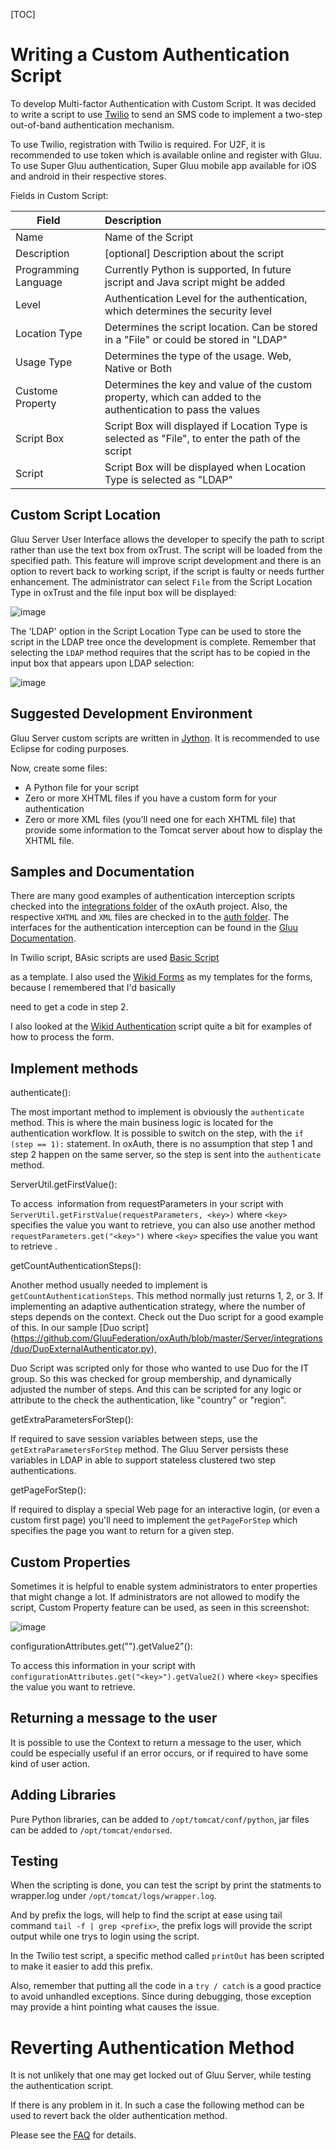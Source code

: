 [TOC]

# Writing a Custom Authentication Script

To develop Multi-factor Authentication with Custom Script. It was decided to write a script to use [Twilio](http://twilio.com) to send an SMS code to implement a two-step out-of-band authentication mechanism.

To use Twilio, registration with Twilio is required. For U2F, it is recommended to use token which is available online and register with Gluu.
To use Super Gluu authentication, Super Gluu mobile app available for iOS and android in their respective stores. 

Fields in Custom Script:

|Field     |Description           |
|----------|:---------------------|
|Name    |Name of the Script|
|Description  |[optional] Description about the script|
|Programming Language |Currently Python is supported, In future jscript and Java script might be added|
|Level    | Authentication Level for the authentication, which determines the security level|
|Location Type    |Determines the script location. Can be stored in a "File" or could be stored in "LDAP"|
|Usage Type       |Determines the type of the usage. Web, Native or Both|
|Custome Property |Determines the key and value of the custom property, which can added to the authentication to pass the values|
|Script Box |Script Box will displayed if Location Type is selected as "File", to enter the path of the script|
|Script     |Script Box will be displayed when Location Type is selected as "LDAP"|

## Custom Script Location

Gluu Server User Interface allows the developer to specify the path to script rather than use the text box from oxTrust. The script will be loaded from the specified path. This feature will improve script development and there is an option to revert back
to working script, if the script is faulty or needs further enhancement. The administrator can select `File` from the Script Location
Type in oxTrust and the file input box will be displayed:

![image](https://raw.githubusercontent.com/GluuFederation/docs/master/sources/img/auth_article/script_upload_box.png)

The 'LDAP' option in the Script Location Type can be used to store the script in the LDAP tree once the development is complete. Remember that selecting the `LDAP` method requires that the script has to be copied in the input box
that appears upon LDAP selection:

![image](https://raw.githubusercontent.com/GluuFederation/docs/master/sources/img/auth_article/script_in_ldap.png)

## Suggested Development Environment

Gluu Server custom scripts are written in [Jython](http://www.jython.org/). It is recommended to use Eclipse for coding purposes.

Now, create some files:
- A Python file for your script
- Zero or more XHTML files if you have a custom form for your authentication
- Zero or more XML files (you'll need one for each XHTML file) that provide some information to the Tomcat server about how to display the XHTML file.

## Samples and Documentation

There are many good examples of authentication interception scripts checked into the 
[integrations folder](https://github.com/GluuFederation/oxAuth/tree/master/Server/integrations)
of the oxAuth project. Also, the respective `XHTML` and
`XML` files are checked in to the [auth folder](https://github.com/GluuFederation/oxAuth/tree/master/Server/src/main/webapp/auth).
The interfaces for the authentication interception can be found in the [Gluu Documentation](http://www.gluu.org/docs/reference/interception-scripts/#authentication).

In Twilio script, BAsic scripts are used [Basic Script](https://raw.githubusercontent.com/GluuFederation/oxAuth/master/Server/integrations/basic/BasicExternalAuthenticator.py)

as a template. I also used the [Wikid Forms](https://github.com/GluuFederation/oxAuth/tree/master/Server/src/main/webapp/auth/wikid)
as my templates for the forms, because I remembered that I'd basically

need to get a code in step 2.

I also looked at the [Wikid Authentication](https://github.com/GluuFederation/oxAuth/blob/master/Server/integrations/wikid/WikidExternalAuthenticator.py) script quite a bit for examples of how to process the form.

## Implement methods

authenticate():

The most important method to implement is obviously the
`authenticate` method. This is where the main business logic is located for
the authentication workflow. It is possible to switch on the
step, with the `if (step == 1):` statement. In oxAuth, there is no
assumption that step 1 and step 2 happen on the same server, so the step is sent
into the `authenticate` method.

ServerUtil.getFirstValue():

To access  information from requestParameters in your script with `ServerUtil.getFirstValue(requestParameters, <key>)` where `<key>`
specifies the value you want to retrieve, you can also use another method `requestParameters.get("<key>")`
where `<key>` specifies the value you want to retrieve .

getCountAuthenticationSteps():

Another method usually needed to implement is `getCountAuthenticationSteps`. This method normally just returns 1, 2, or 3. If implementing an adaptive authentication strategy,
where the number of steps depends on the context. Check out the
Duo script for a good example of this. In our sample [Duo script]
(https://github.com/GluuFederation/oxAuth/blob/master/Server/integrations/duo/DuoExternalAuthenticator.py),

Duo Script was scripted only for those who wanted to use Duo
for the IT group. So this was checked for group membership, and dynamically adjusted the number of steps. And this can be scripted for any logic or
attribute to the check the authentication, like "country" or "region".

getExtraParametersForStep():

If required to save session variables between steps, use the `getExtraParametersForStep` method. The Gluu Server persists
these variables in LDAP in able to support stateless clustered two
step authentications.

getPageForStep():

If required to display a special Web page for an interactive
login, (or even a custom first page) you'll need to implement the
`getPageForStep` which specifies the page you want to return for a given
step.

## Custom Properties

Sometimes it is helpful to enable system administrators to
enter properties that might change a lot. If administrators are
not allowed to modify the script, Custom Property feature can be used, as seen
in this screenshot:

![image](https://raw.githubusercontent.com/GluuFederation/docs/master/sources/img/auth_article/07-custom-properties.jpg)

configurationAttributes.get("<key>").getValue2"():

To access this information in your script with 
`configurationAttributes.get("<key>").getValue2()`
where `<key>` specifies the value you want to retrieve.

## Returning a message to the user

It is possible to use the Context to return a message to the
user, which could be especially useful if an error occurs, or if
required to have some kind of user action.

## Adding Libraries

Pure Python libraries, can be added to `/opt/tomcat/conf/python`, jar files can be added to `/opt/tomcat/endorsed`.

## Testing

When the scripting is done, you can test the script by print
the statments to wrapper.log under `/opt/tomcat/logs/wrapper.log`. 

And by prefix the logs, will help to find the script at ease
using tail command `tail -f | grep <prefix>`, the prefix logs will
provide the script output while one trys to login using the script.

In the Twilio test script, a specific method called
`printOut` has been scripted to make it easier to add this prefix.

Also, remember that putting all the code in a `try / catch`
is a good practice to avoid unhandled exceptions. Since during
debugging, those exception may provide a hint pointing what causes the issue.

# Reverting Authentication Method

It is not unlikely that one may get locked out of Gluu
Server, while testing the authentication script.

If there is any problem in it. In such a case the following
method can be used to revert back the older authentication method. 

Please see the [FAQ](../faq/troubleshooting.md) for details.
